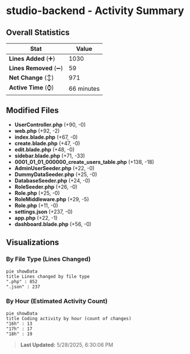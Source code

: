 # studio-backend - Activity Summary 

## Overall Statistics

| Stat                   | Value                                                             |
| ---------------------- | ----------------------------------------------------------------- |
| **Lines Added** (➕)   | 1030                                          |
| **Lines Removed** (➖) | 59                                        |
| **Net Change** (↕)    | 971                |
| **Active Time** (⌚)   | 66 minutes |


## Modified Files
- **UserController.php** (+90, -0)
- **web.php** (+92, -2)
- **index.blade.php** (+67, -0)
- **create.blade.php** (+47, -0)
- **edit.blade.php** (+48, -0)
- **sidebar.blade.php** (+71, -33)
- **0001_01_01_000000_create_users_table.php** (+138, -18)
- **AdminUserSeeder.php** (+22, -0)
- **DummyDataSeeder.php** (+25, -0)
- **DatabaseSeeder.php** (+24, -0)
- **RoleSeeder.php** (+26, -0)
- **Role.php** (+25, -0)
- **RoleMiddleware.php** (+29, -5)
- **Role.php** (+11, -0)
- **settings.json** (+237, -0)
- **app.php** (+22, -1)
- **dashboard.blade.php** (+56, -0)

## Visualizations

### By File Type (Lines Changed)

```mermaid
pie showData
title Lines changed by file type
".php" : 852
".json" : 237
```

### By Hour (Estimated Activity Count)

```mermaid
pie showData
title Coding activity by hour (count of changes)
"16h" : 13
"17h" : 17
"18h" : 19
```


> **Last Updated:** 5/28/2025, 6:30:06 PM
